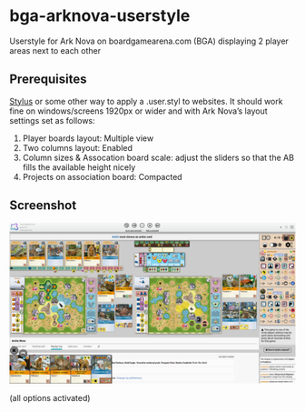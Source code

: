 # bga-arknova-userstyle
Userstyle for Ark Nova on boardgamearena.com (BGA) displaying 2 player areas next to each other

## Prerequisites
<a href="https://github.com/openstyles/stylus#readme">Stylus</a> or some other way to apply a .user.styl to websites.
It should work fine on windows/screens 1920px or wider and with Ark Nova’s layout settings set as follows:
1) Player boards layout: Multiple view
2) Two columns layout: Enabled
3) Column sizes & Assocation board scale: adjust the sliders so that the AB fills the available height nicely
4) Projects on association board: Compacted

## Screenshot
![screenshot_userstyle](/arknova/img/AN-widescreen.png?raw=true)

(all options activated)
